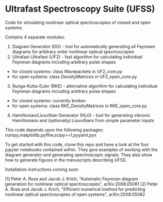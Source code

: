 # Ultrafast Spectroscopy Suite (UFSS)
Code for simulating nonlinear optical spectroscopies of closed and open systems

Contains 4 separate modules:
1. Diagram Generator (DG) - tool for automatically generating all Feynman diagrams for arbitrary order nonlinear optical spectroscopies
2. Ultrafast Ultrafast (UF2) - fast algorithm for calculating individual Feynman diagrams including arbitrary pulse shapes
  - for closed systems: class Wavepackets in UF2_core.py
  - for open systems: class DensityMatrices in UF2_open_core.py
3. Runga-Kutta-Euler (RKE) - alternative algorithm for calculating individual Feynman diagrams including arbitrary pulse shapes
  - for closed systems: currently broken
  - for open systems: class RKE_DensityMatrices in RKE_open_core.py
4. Hamiltonian/Liouvillian Generator (HLG) - tool for generating vibronic Hamiltonians and (optionally) Liouvillians from simple parameter inputs

This code depends upon the following packages:
numpy,matplotlib,pyfftw,scipy>=1,pyyaml,pyx

To get started with this code, clone this repo and have a look at the four jupyter notebooks contained within. They give examples of working with the diagram generator and generating spectroscopic signals. They also show how to generate figures in the manuscripts describing UFSS.

Installation instructions coming soon

[1] Peter A. Rose and Jacob J. Krich, "Automatic Feynman diagram generation for nonlinear optical spectroscopies", arXiv:2008.05081
[2] Peter A. Rose and Jacob J. Krich, "Efficient numerical method for predicting nonlinear optical spectroscopies of open systems", arXiv:2008.05082